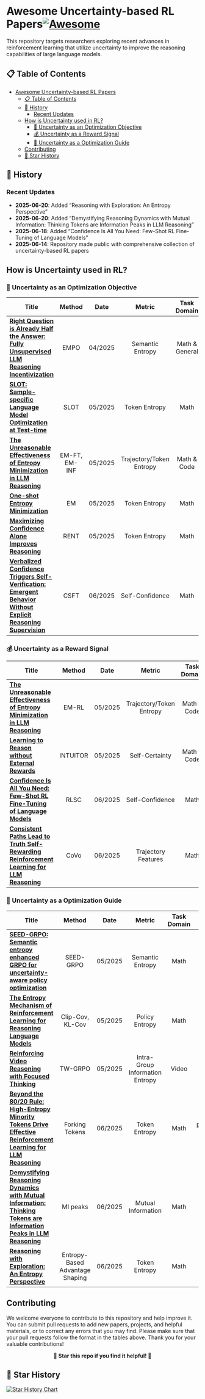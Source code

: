 # Awesome Uncertainty-based RL Papers[![Awesome](https://awesome.re/badge.svg)](https://awesome.re)

This repository targets researchers exploring recent advances in reinforcement learning that utilize uncertainty to improve the reasoning capabilities of large language models.

## 📋 Table of Contents

- [Awesome Uncertainty-based RL Papers](#awesome-uncertainty-based-rl-papers)
  - [📋 Table of Contents](#-table-of-contents)
  - [📜 History](#-history)
    - [Recent Updates](#recent-updates)
  - [How is Uncertainty used in RL?](#how-is-uncertainty-used-in-rl)
    - [🎯 Uncertainty as an Optimization Objective](#-uncertainty-as-an-optimization-objective)
    - [💰 Uncertainty as a Reward Signal](#-uncertainty-as-a-reward-signal)
    - [🧭 Uncertainty as a Optimization Guide](#-uncertainty-as-a-optimization-guide)
  - [Contributing](#contributing)
  - [🌟 Star History](#-star-history)
  
## 📜 History

### Recent Updates

- **2025-06-20**: Added “Reasoning with Exploration: An Entropy Perspective”
- **2025-06-20**: Added “Demystifying Reasoning Dynamics with Mutual Information: Thinking Tokens are Information Peaks in LLM Reasoning”
- **2025-06-18**: Added “Confidence Is All You Need: Few-Shot RL Fine-Tuning of Language Models”
- **2025-06-14**: Repository made public with comprehensive collection of uncertainty-based RL papers

## How is Uncertainty used in RL?

### 🎯 Uncertainty as an Optimization Objective

<div align="center">

| Title | Method | Date | Metric | Task Domain | Code | Venue |
|-----|:------:|:----:|:------:|:----------:|:----:|:-----:|
| [**Right Question is Already Half the Answer: Fully Unsupervised LLM Reasoning Incentivization**](https://arxiv.org/abs/2504.05812) | EMPO | 04/2025 | Semantic Entropy | Math & General | [code](https://github.com/QingyangZhang/EMPO) | arXiv |
| [**SLOT: Sample-specific Language Model Optimization at Test-time**](https://arxiv.org/abs/2505.12392) | SLOT | 05/2025 | Token Entropy | Math | [code](https://github.com/maple-research-lab/SLOT) | arXiv |
| [**The Unreasonable Effectiveness of Entropy Minimization in LLM Reasoning**](https://arxiv.org/abs/2505.15134) | EM-FT, EM-INF | 05/2025 | Trajectory/Token Entropy | Math & Code | [code](https://github.com/shivamag125/EM_PT) | arXiv |
| [**One-shot Entropy Minimization**](https://arxiv.org/abs/2505.20282) | EM | 05/2025 | Token Entropy | Math | [code](https://github.com/zitian-gao/one-shot-em) | arXiv |
| [**Maximizing Confidence Alone Improves Reasoning**](https://arxiv.org/abs/2505.22660) | RENT | 05/2025 | Token Entropy | Math | [project page](https://rent-rl.github.io/) | arXiv |
| [**Verbalized Confidence Triggers Self-Verification: Emergent Behavior Without Explicit Reasoning Supervision**](https://www.arxiv.org/abs/2506.03723) | CSFT | 06/2025 | Self-Confidence | Math | - | arXiv |

</div>

### 💰 Uncertainty as a Reward Signal

<div align="center">

| Title | Method | Date | Metric | Task Domain | Code | Venue |
|-----|:------:|:----:|:------:|:----------:|:----:|:-----:|
| [**The Unreasonable Effectiveness of Entropy Minimization in LLM Reasoning**](https://arxiv.org/abs/2505.15134) | EM-RL | 05/2025 | Trajectory/Token Entropy | Math & Code | [code](https://github.com/shivamag125/EM_PT) | arXiv |
| [**Learning to Reason without External Rewards**](https://arxiv.org/abs/2505.19590) | INTUITOR | 05/2025 | Self-Certainty | Math & Code | [code](https://github.com/sunblaze-ucb/Intuitor) | arXiv |
| [**Confidence Is All You Need: Few-Shot RL Fine-Tuning of Language Models**](https://arxiv.org/abs/2506.06395) | RLSC | 06/2025 | Self-Confidence | Math | - | arXiv |
| [**Consistent Paths Lead to Truth Self-Rewarding Reinforcement Learning for LLM Reasoning**](https://arxiv.org/abs/2506.08745) | CoVo | 06/2025 | Trajectory Features | Math | [code](https://github.com/sastpg/CoVo) | arXiv |

</div>

### 🧭 Uncertainty as a Optimization Guide

<div align="center">

| Title | Method | Date | Metric | Task Domain | Code | Venue |
|-----|:------:|:----:|:------:|:----------:|:----:|:-----:|
| [**SEED-GRPO: Semantic entropy enhanced GRPO for uncertainty-aware policy optimization**](https://arxiv.org/abs/2505.12346) | SEED-GRPO | 05/2025 | Semantic Entropy | Math | - | arXiv |
| [**The Entropy Mechanism of Reinforcement Learning for Reasoning Language Models**](https://arxiv.org/abs/2505.22617) | Clip-Cov, KL-Cov | 05/2025 | Policy Entropy | Math | [code](https://github.com/PRIME-RL/Entropy-Mechanism-of-RL) | arXiv |
| [**Reinforcing Video Reasoning with Focused Thinking**](https://arxiv.org/abs/2505.24718) | TW-GRPO | 05/2025 | Intra-Group Information Entropy | Video | [code](https://github.com/longmalongma/TW-GRPO) | arXiv |
| [**Beyond the 80/20 Rule: High-Entropy Minority Tokens Drive Effective Reinforcement Learning for LLM Reasoning**](https://arxiv.org/abs/2506.01939) | Forking Tokens | 06/2025 | Token Entropy | Math | [project page](https://shenzhi-wang.github.io/high-entropy-minority-tokens-rlvr/) | arXiv |
| [**Demystifying Reasoning Dynamics with Mutual Information: Thinking Tokens are Information Peaks in LLM Reasoning**](https://arxiv.org/abs/2506.02867) | MI peaks  | 06/2025 | Mutual Information | Math | [code](https://github.com/ChnQ/MI-Peaks) | arXiv |
| [**Reasoning with Exploration: An Entropy Perspective**](https://arxiv.org/abs/2506.14758) | Entropy-Based Advantage Shaping | 06/2025 | Token Entropy | Math | - | arXiv |

</div>

## Contributing

We welcome everyone to contribute to this repository and help improve it. You can submit pull requests to add new papers, projects, and helpful materials, or to correct any errors that you may find. Please make sure that your pull requests follow the format in the tables above. Thank you for your valuable contributions!

<div align="center">

**🌟 Star this repo if you find it helpful! 🌟**

</div>

## 🌟 Star History

[![Star History Chart](https://api.star-history.com/svg?repos=falonss703/Awesome-Uncertainty-based-Reinforcement-Learning&type=Date)](https://www.star-history.com/#falonss703/Awesome-Uncertainty-based-Reinforcement-Learning&Date)